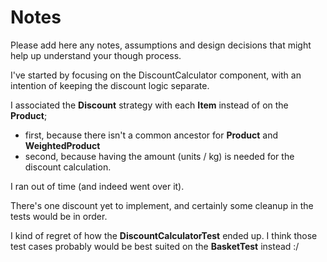 # Notes

Please add here any notes, assumptions and design decisions that might help up understand your though process.

I've started by focusing on the DiscountCalculator component, with an intention of keeping 
the discount logic separate.

I associated the __Discount__ strategy with each __Item__ instead of on the __Product__; 
 - first, because there isn't a common ancestor for __Product__ and __WeightedProduct__
 - second, because having the amount (units / kg) is needed for the discount calculation.

I ran out of time (and indeed went over it). 

There's one discount yet to implement, and certainly some cleanup in the tests would be in order.

I kind of regret of how the __DiscountCalculatorTest__ ended up. I think those test cases probably would be
best suited on the __BasketTest__ instead :/